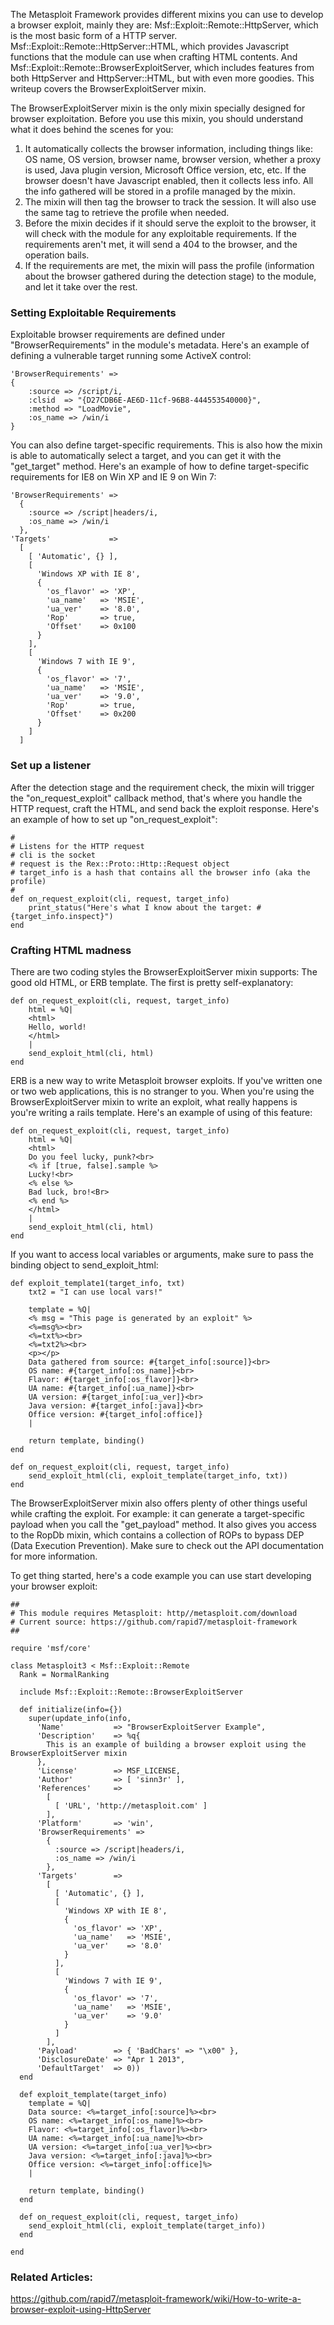 The Metasploit Framework provides different mixins you can use to develop a browser exploit, mainly they are: Msf::Exploit::Remote::HttpServer, which is the most basic form of a HTTP server. Msf::Exploit::Remote::HttpServer::HTML, which provides Javascript functions that the module can use when crafting HTML contents. And Msf::Exploit::Remote::BrowserExploitServer, which includes features from both HttpServer and HttpServer::HTML, but with even more goodies. This writeup covers the BrowserExploitServer mixin.

The BrowserExploitServer mixin is the only mixin specially designed for browser exploitation. Before you use this mixin, you should understand what it does behind the scenes for you:

1. It automatically collects the browser information, including things like: OS name, OS version, browser name, browser version, whether a proxy is used, Java plugin version, Microsoft Office version, etc, etc. If the browser doesn't have Javascript enabled, then it collects less info. All the info gathered will be stored in a profile managed by the mixin.
2. The mixin will then tag the browser to track the session. It will also use the same tag to retrieve the profile when needed.
3. Before the mixin decides if it should serve the exploit to the browser, it will check with the module for any exploitable requirements. If the requirements aren't met, it will send a 404 to the browser, and the operation bails.
4. If the requirements are met, the mixin will pass the profile (information about the browser gathered during the detection stage) to the module, and let it take over the rest.

### Setting Exploitable Requirements

Exploitable browser requirements are defined under "BrowserRequirements" in the module's metadata. Here's an example of defining a vulnerable target running some ActiveX control:

```
'BrowserRequirements' =>
{
	:source => /script/i,
	:clsid  => "{D27CDB6E-AE6D-11cf-96B8-444553540000}",
	:method => "LoadMovie",
	:os_name => /win/i
}
```

You can also define target-specific requirements. This is also how the mixin is able to automatically select a target, and you can get it with the "get_target" method. Here's an example of how to define target-specific requirements for IE8 on Win XP and IE 9 on Win 7:

```
'BrowserRequirements' =>
  {
    :source => /script|headers/i,
    :os_name => /win/i
  },
'Targets'             =>
  [
    [ 'Automatic', {} ],
    [
      'Windows XP with IE 8',
      {
        'os_flavor' => 'XP',
        'ua_name'   => 'MSIE',
        'ua_ver'    => '8.0',
        'Rop'       => true,
        'Offset'    => 0x100
      }
    ],
    [
      'Windows 7 with IE 9',
      {
        'os_flavor' => '7',
        'ua_name'   => 'MSIE',
        'ua_ver'    => '9.0',
        'Rop'       => true,
        'Offset'    => 0x200
      }
    ]
  ]
```

### Set up a listener

After the detection stage and the requirement check, the mixin will trigger the "on_request_exploit" callback method, that's where you handle the HTTP request, craft the HTML, and send back the exploit response. Here's an example of how to set up "on_request_exploit":

```
#
# Listens for the HTTP request
# cli is the socket
# request is the Rex::Proto::Http::Request object
# target_info is a hash that contains all the browser info (aka the profile)
#
def on_request_exploit(cli, request, target_info)
	print_status("Here's what I know about the target: #{target_info.inspect}")
end
```

### Crafting HTML madness

There are two coding styles the BrowserExploitServer mixin supports: The good old HTML, or ERB template. The first is pretty self-explanatory:

```
def on_request_exploit(cli, request, target_info)
	html = %Q|
	<html>
	Hello, world!
	</html>
	|
	send_exploit_html(cli, html)
end 
```

ERB is a new way to write Metasploit browser exploits. If you've written one or two web applications, this is no stranger to you. When you're using the BrowserExploitServer mixin to write an exploit, what really happens is you're writing a rails template. Here's an example of using of this feature:

```
def on_request_exploit(cli, request, target_info)
	html = %Q|
	<html>
	Do you feel lucky, punk?<br>
	<% if [true, false].sample %>
	Lucky!<br>
	<% else %>
	Bad luck, bro!<Br>
	<% end %>
	</html>
	|
	send_exploit_html(cli, html)
end
```

If you want to access local variables or arguments, make sure to pass the binding object to send_exploit_html:

```
def exploit_template1(target_info, txt)
	txt2 = "I can use local vars!"

	template = %Q|
	<% msg = "This page is generated by an exploit" %>
	<%=msg%><br>
	<%=txt%><br>
	<%=txt2%><br>
	<p></p>
	Data gathered from source: #{target_info[:source]}<br>
	OS name: #{target_info[:os_name]}<br>
	Flavor: #{target_info[:os_flavor]}<br>
	UA name: #{target_info[:ua_name]}<br>
	UA version: #{target_info[:ua_ver]}<br>
	Java version: #{target_info[:java]}<br>
	Office version: #{target_info[:office]}
	|

	return template, binding()
end

def on_request_exploit(cli, request, target_info)
	send_exploit_html(cli, exploit_template(target_info, txt))
end
```

The BrowserExploitServer mixin also offers plenty of other things useful while crafting the exploit. For example: it can generate a target-specific payload when you call the "get_payload" method. It also gives you access to the RopDb mixin, which contains a collection of ROPs to bypass DEP (Data Execution Prevention). Make sure to check out the API documentation for more information.

To get thing started, here's a code example you can use start developing your browser exploit:

```
##
# This module requires Metasploit: http//metasploit.com/download
# Current source: https://github.com/rapid7/metasploit-framework
##

require 'msf/core'

class Metasploit3 < Msf::Exploit::Remote
  Rank = NormalRanking

  include Msf::Exploit::Remote::BrowserExploitServer

  def initialize(info={})
    super(update_info(info,
      'Name'           => "BrowserExploitServer Example",
      'Description'    => %q{
        This is an example of building a browser exploit using the BrowserExploitServer mixin
      },
      'License'        => MSF_LICENSE,
      'Author'         => [ 'sinn3r' ],
      'References'     =>
        [
          [ 'URL', 'http://metasploit.com' ]
        ],
      'Platform'       => 'win',
      'BrowserRequirements' =>
        {
          :source => /script|headers/i,
          :os_name => /win/i
        },
      'Targets'        =>
        [
          [ 'Automatic', {} ],
          [
            'Windows XP with IE 8',
            {
              'os_flavor' => 'XP',
              'ua_name'   => 'MSIE',
              'ua_ver'    => '8.0'
            }
          ],
          [
            'Windows 7 with IE 9',
            {
              'os_flavor' => '7',
              'ua_name'   => 'MSIE',
              'ua_ver'    => '9.0'
            }
          ]
        ],
      'Payload'        => { 'BadChars' => "\x00" },
      'DisclosureDate' => "Apr 1 2013",
      'DefaultTarget'  => 0))
  end

  def exploit_template(target_info)
    template = %Q|
    Data source: <%=target_info[:source]%><br>
    OS name: <%=target_info[:os_name]%><br>
    Flavor: <%=target_info[:os_flavor]%><br>
    UA name: <%=target_info[:ua_name]%><br>
    UA version: <%=target_info[:ua_ver]%><br>
    Java version: <%=target_info[:java]%><br>
    Office version: <%=target_info[:office]%>
    |

    return template, binding()
  end

  def on_request_exploit(cli, request, target_info)
    send_exploit_html(cli, exploit_template(target_info))
  end

end
```

### Related Articles:
https://github.com/rapid7/metasploit-framework/wiki/How-to-write-a-browser-exploit-using-HttpServer